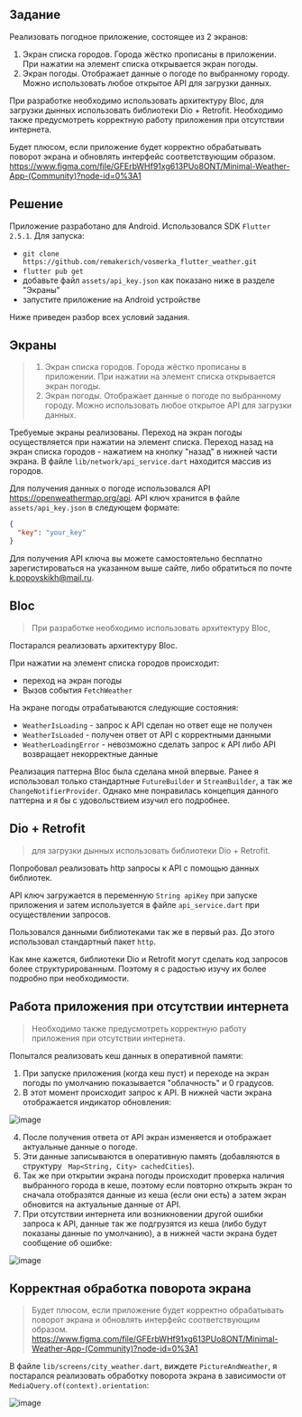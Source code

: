 ## Задание

Реализовать погодное приложение, состоящее из 2 экранов:
1. Экран списка городов. Города жёстко прописаны в приложении. При нажатии на элемент списка открывается экран погоды.
2. Экран погоды. Отображает данные о погоде по выбранному городу. Можно использовать любое открытое API для загрузки данных.

При разработке необходимо использовать архитектуру Bloc, для загрузки дынных использовать библиотеки Dio + Retrofit. Необходимо также предусмотреть корректную работу приложения при отсутствии интернета.

Будет плюсом, если приложение будет корректно обрабатывать поворот экрана и обновлять интерфейс соответствующим образом.
https://www.figma.com/file/GFErbWHf91xg613PUo8ONT/Minimal-Weather-App-(Community)?node-id=0%3A1

## Решение
Приложение разработано для Android. Использовался SDK `Flutter 2.5.1`. Для запуска:
- `git clone https://github.com/remakerich/vosmerka_flutter_weather.git`
- `flutter pub get`
- добавьте файл `assets/api_key.json` как показано ниже в разделе "Экраны"
- запустите приложение на Android устройстве

Ниже приведен разбор всех условий задания.

## Экраны

> 1. Экран списка городов. Города жёстко прописаны в приложении. При нажатии на элемент списка открывается экран погоды. 
> 2. Экран погоды. Отображает данные о погоде по выбранному городу. Можно использовать любое открытое API для загрузки данных.

Требуемые экраны реализованы. Переход на экран погоды осуществляется при нажатии на элемент списка. Переход назад на экран списка городов - нажатием на кнопку "назад" в нижней части экрана.
   В файле `lib/network/api_service.dart` находится массив из городов.

Для получения данных о погоде использовался API https://openweathermap.org/api.
   API ключ хранится в файле `assets/api_key.json` в следующем формате:

```json
{
  "key": "your_key"
}
```

Для получения API ключа вы можете самостоятельно бесплатно зарегистироваться на указанном выше сайте, либо обратиться по почте k.popovskikh@mail.ru.

## Bloc
> При разработке необходимо использовать архитектуру Bloc,

Постарался реализовать архитектуру Bloc.

При нажатии на элемент списка городов проиcходит:

- переход на экран погоды
- Вызов события `FetchWeather`

На экране погоды отрабатываются следующие состояния:

- `WeatherIsLoading` - запрос к API сделан но ответ еще не получен
- `WeatherIsLoaded` - получен ответ от API с корректными данными
- `WeatherLoadingError` - невозможно сделать запрос к API либо API возвращает некорректные данные

Реализация паттерна Bloc была сделана мной впервые. Ранее я использовал только стандартные `FutureBuilder` и `StreamBuilder`, а так же `ChangeNotifierProvider`. Однако мне понравилась концепция данного паттерна и я бы с удовольствием изучил его подробнее.
## Dio + Retrofit
> для загрузки дынных использовать библиотеки Dio + Retrofit.

Попробовал реализовать http запросы к API с помощью данных библиотек.

API ключ загружается в переменную `String apiKey` при запуске приложения и затем используется в файле `api_service.dart` при осуществлении запросов.

Пользовался данными библиотеками так же в первый раз. До этого использовал стандартный пакет `http`. 

Как мне кажется, библиотеки Dio и Retrofit могут сделать код запросов более структурированным. Поэтому я с радостью изучу их более подробно при необходимости.

## Работа приложения при отсутствии интернета
> Необходимо также предусмотреть корректную работу приложения при отсутствии интернета.

Попытался реализовать кеш данных в оперативной памяти:

1. При запуске приложения (когда кеш пуст) и переходе на экран погоды по умолчанию показывается "облачность" и 0 градусов.
2. В этот момент происходит запрос к API. В нижней части экрана отображается индикатор обновления:

![image](https://user-images.githubusercontent.com/85007290/146403654-aa8b5bb1-9cef-4371-af30-daa0541fa6d7.png)

4. После получения ответа от API экран изменяется и отображает актуальные данные о погоде.
5. Эти данные записываются в оперативную память (добавляются в структуру ` Map<String, City> cachedCities`).
6. Так же при открытии экрана погоды происходит проверка наличия выбранного города в кеше, поэтому если повторно открыть экран то сначала отобразятся данные из кеша (если они есть) а затем экран обновится на актуальные данные от API.
7. При отсутствии интернета или возникновении другой ошибки запроса к API, данные так же подгрузятся из кеша (либо будут показаны данные по умолчанию), а в нижней части экрана будет сообщение об ошибке:

![image](https://user-images.githubusercontent.com/85007290/146402701-75b9abb2-fbbe-4cdb-82ec-66129e769b88.png)

## Корректная обработка поворота экрана
> Будет плюсом, если приложение будет корректно обрабатывать поворот экрана и обновлять интерфейс соответствующим образом. https://www.figma.com/file/GFErbWHf91xg613PUo8ONT/Minimal-Weather-App-(Community)?node-id=0%3A1

В файле `lib/screens/city_weather.dart`, виждете `PictureAndWeather`, я постарался реализовать обработку поворота экрана в зависимости от `MediaQuery.of(context).orientation`:

![image](https://user-images.githubusercontent.com/85007290/146358156-3bbbc48c-088d-433b-abf3-c2c3e0179a99.png)
